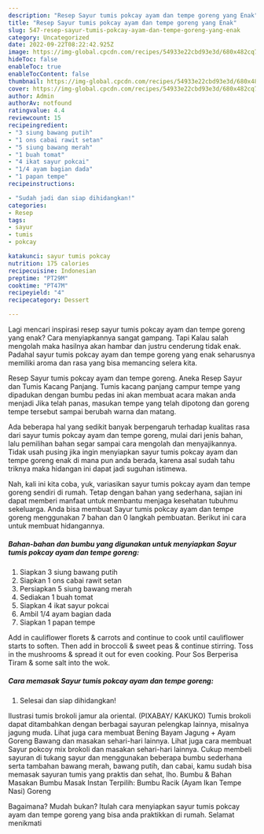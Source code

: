 ```yaml
---
description: "Resep Sayur tumis pokcay ayam dan tempe goreng yang Enak"
title: "Resep Sayur tumis pokcay ayam dan tempe goreng yang Enak"
slug: 547-resep-sayur-tumis-pokcay-ayam-dan-tempe-goreng-yang-enak
category: Uncategorized
date: 2022-09-22T08:22:42.925Z
image: https://img-global.cpcdn.com/recipes/54933e22cbd93e3d/680x482cq70/sayur-tumis-pokcay-ayam-dan-tempe-goreng-foto-resep-utama.jpg
hideToc: false
enableToc: true
enableTocContent: false
thumbnail: https://img-global.cpcdn.com/recipes/54933e22cbd93e3d/680x482cq70/sayur-tumis-pokcay-ayam-dan-tempe-goreng-foto-resep-utama.jpg
cover: https://img-global.cpcdn.com/recipes/54933e22cbd93e3d/680x482cq70/sayur-tumis-pokcay-ayam-dan-tempe-goreng-foto-resep-utama.jpg
author: Admin
authorAv: notfound
ratingvalue: 4.4
reviewcount: 15
recipeingredient:
- "3 siung bawang putih"
- "1 ons cabai rawit setan"
- "5 siung bawang merah"
- "1 buah tomat"
- "4 ikat sayur pokcai"
- "1/4 ayam bagian dada"
- "1 papan tempe"
recipeinstructions:

- "Sudah jadi dan siap dihidangkan!"
categories:
- Resep
tags:
- sayur
- tumis
- pokcay

katakunci: sayur tumis pokcay 
nutrition: 175 calories
recipecuisine: Indonesian
preptime: "PT29M"
cooktime: "PT47M"
recipeyield: "4"
recipecategory: Dessert

---
```



Lagi mencari inspirasi resep sayur tumis pokcay ayam dan tempe goreng yang enak? Cara menyiapkannya sangat gampang. Tapi Kalau salah mengolah maka hasilnya akan hambar dan justru cenderung tidak enak. Padahal sayur tumis pokcay ayam dan tempe goreng yang enak seharusnya memiliki aroma dan rasa yang bisa memancing selera kita.


Resep Sayur tumis pokcay ayam dan tempe goreng. Aneka Resep Sayur dan Tumis Kacang Panjang. Tumis kacang panjang campur tempe yang dipadukan dengan bumbu pedas ini akan membuat acara makan anda menjadi Jika telah panas, masukan tempe yang telah dipotong dan goreng tempe tersebut sampai berubah warna dan matang.

Ada beberapa hal yang sedikit banyak berpengaruh terhadap kualitas rasa dari sayur tumis pokcay ayam dan tempe goreng, mulai dari jenis bahan, lalu pemilihan bahan segar sampai cara mengolah dan menyajikannya. Tidak usah pusing jika ingin menyiapkan sayur tumis pokcay ayam dan tempe goreng enak di mana pun anda berada, karena asal sudah tahu triknya maka hidangan ini dapat jadi suguhan istimewa.


Nah, kali ini kita coba, yuk, variasikan sayur tumis pokcay ayam dan tempe goreng sendiri di rumah. Tetap dengan bahan yang sederhana, sajian ini dapat memberi manfaat untuk membantu menjaga kesehatan tubuhmu sekeluarga. Anda bisa membuat Sayur tumis pokcay ayam dan tempe goreng menggunakan 7 bahan dan 0 langkah pembuatan. Berikut ini cara untuk membuat hidangannya.

<!--inarticleads1-->

##### Bahan-bahan dan bumbu yang digunakan untuk menyiapkan Sayur tumis pokcay ayam dan tempe goreng:

1. Siapkan 3 siung bawang putih
1. Siapkan 1 ons cabai rawit setan
1. Persiapkan 5 siung bawang merah
1. Sediakan 1 buah tomat
1. Siapkan 4 ikat sayur pokcai
1. Ambil 1/4 ayam bagian dada
1. Siapkan 1 papan tempe


Add in cauliflower florets &amp; carrots and continue to cook until cauliflower starts to soften. Then add in broccoli &amp; sweet peas &amp; continue stirring. Toss in the mushrooms &amp; spread it out for even cooking. Pour Sos Berperisa Tiram &amp; some salt into the wok. 

<!--inarticleads2-->

##### Cara memasak Sayur tumis pokcay ayam dan tempe goreng:


1. Selesai dan siap dihidangkan!

Ilustrasi tumis brokoli jamur ala oriental. (PIXABAY/ KAKUKO) Tumis brokoli dapat ditambahkan dengan berbagai sayuran pelengkap lainnya, misalnya jagung muda. Lihat juga cara membuat Bening Bayam Jagung + Ayam Goreng Bawang dan masakan sehari-hari lainnya. Lihat juga cara membuat Sayur pokcoy mix brokoli dan masakan sehari-hari lainnya. Cukup membeli sayuran di tukang sayur dan menggunakan beberapa bumbu sederhana serta tambahan bawang merah, bawang putih, dan cabai, kamu sudah bisa memasak sayuran tumis yang praktis dan sehat, lho. Bumbu &amp; Bahan Masakan Bumbu Masak Instan Terpilih: Bumbu Racik (Ayam Ikan Tempe Nasi) Goreng 

Bagaimana? Mudah bukan? Itulah cara menyiapkan sayur tumis pokcay ayam dan tempe goreng yang bisa anda praktikkan di rumah. Selamat menikmati
